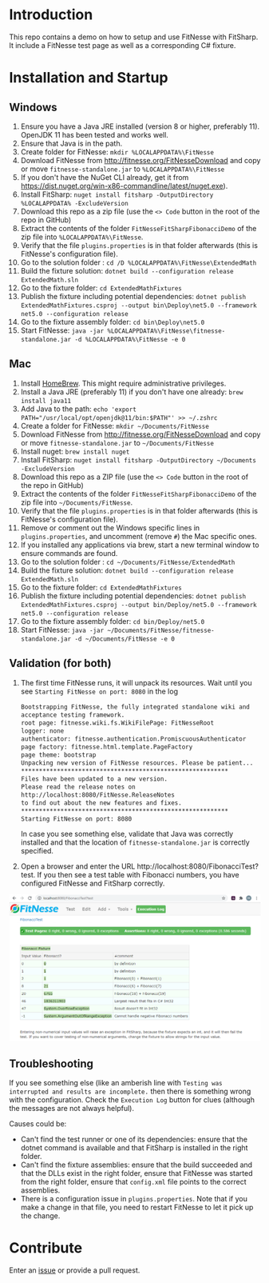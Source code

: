 # Introduction 
This repo contains a demo on how to setup and use FitNesse with FitSharp. It include a FitNesse test page as well as a corresponding C# fixture. 

# Installation and Startup

## Windows
1. Ensure you have a Java JRE installed (version 8 or higher, preferably 11). OpenJDK 11 has been tested and works well.
2. Ensure that Java is in the path.
3. Create folder for FitNesse: `mkdir %LOCALAPPDATA%\FitNesse` 
4. Download FitNesse from http://fitnesse.org/FitNesseDownload and copy or move `fitnesse-standalone.jar` to `%LOCALAPPDATA%\FitNesse`
5. If you don't have the NuGet CLI already, get it from https://dist.nuget.org/win-x86-commandline/latest/nuget.exe).
6. Install FitSharp: `nuget install fitsharp -OutputDirectory %LOCALAPPDATA% -ExcludeVersion`
7. Download this repo as a zip file (use the `<> Code` button in the root of the repo in GitHub)
8. Extract the contents of the folder `FitNesseFitSharpFibonacciDemo` of the zip file into `%LOCALAPPDATA%\FitNesse`. 
9. Verify that the file `plugins.properties` is in that folder afterwards (this is FitNesse's configuration file).
10. Go to the solution folder : `cd /D %LOCALAPPDATA%\FitNesse\ExtendedMath`
11. Build the fixture solution: `dotnet build --configuration release ExtendedMath.sln`
12. Go to the fixture folder: `cd ExtendedMathFixtures`
13. Publish the fixture including potential dependencies: `dotnet publish ExtendedMathFixtures.csproj --output bin\Deploy\net5.0 --framework net5.0 --configuration release`
14. Go to the fixture assembly folder: `cd bin\Deploy\net5.0`
15. Start FitNesse: `java -jar %LOCALAPPDATA%\FitNesse\fitnesse-standalone.jar -d %LOCALAPPDATA%\FitNesse -e 0`	

## Mac
1. Install [HomeBrew](https://brew.sh). This might require administrative privileges.
1. Install a Java JRE (preferably 11) if you don't have one already: `brew install java11`
1. Add Java to the path: `echo 'export PATH="/usr/local/opt/openjdk@11/bin:$PATH"' >> ~/.zshrc`
1. Create a folder for FitNesse: `mkdir ~/Documents/FitNesse`
1. Download FitNesse from  http://fitnesse.org/FitNesseDownload and copy or move `fitnesse-standalone.jar` to `~/Documents/FitNesse`
1. Install nuget: `brew install nuget`
1. Install FitSharp: `nuget install fitsharp -OutputDirectory ~/Documents -ExcludeVersion`
1. Download this repo as a ZIP file (use the `<> Code` button in the root of the repo in GitHub) 
1. Extract the contents of the folder `FitNesseFitSharpFibonacciDemo` of the zip file into `~/Documents/FitNesse`. 
1. Verify that the file `plugins.properties` is in that folder afterwards (this is FitNesse's configuration file).
1. Remove or comment out the Windows specific lines in `plugins.properties`, and uncomment (remove `#`) the Mac specific ones.
1. If you installed any applications via brew, start a new terminal window to ensure commands are found.
1. Go to the solution folder : `cd ~/Documents/FitNesse/ExtendedMath`
1. Build the fixture solution: `dotnet build --configuration release ExtendedMath.sln`
1. Go to the fixture folder: `cd ExtendedMathFixtures`
1. Publish the fixture including potential dependencies: `dotnet publish ExtendedMathFixtures.csproj --output bin/Deploy/net5.0 --framework net5.0 --configuration release`
1. Go to the fixture assembly folder: `cd bin/Deploy/net5.0`
1. Start FitNesse: `java -jar ~/Documents/FitNesse/fitnesse-standalone.jar -d ~/Documents/FitNesse -e 0`

## Validation (for both)
1. The first time FitNesse runs, it will unpack its resources. Wait until you see `Starting FitNesse on port: 8080` in the log
    ```
    Bootstrapping FitNesse, the fully integrated standalone wiki and acceptance testing framework.
    root page: fitnesse.wiki.fs.WikiFilePage: FitNesseRoot
    logger: none
    authenticator: fitnesse.authentication.PromiscuousAuthenticator
    page factory: fitnesse.html.template.PageFactory
    page theme: bootstrap
    Unpacking new version of FitNesse resources. Please be patient...
    **********************************************************
    Files have been updated to a new version.
    Please read the release notes on
    http://localhost:8080/FitNesse.ReleaseNotes
    to find out about the new features and fixes.
    **********************************************************
    Starting FitNesse on port: 8080
    ```

    In case you see something else, validate that Java was correctly installed and that the location of `fitnesse-standalone.jar` is correctly specified.

  1. Open a browser and enter the URL http://localhost:8080/FibonacciTest?test. If you then see a test table with Fibonacci numbers, you have configured FitNesse and FitSharp correctly.

![Fibonacci Test Results](images/FitNesseFibonacciTest.png "Running your first FitNesse test")

## Troubleshooting
If you see something else (like an amberish line with ```Testing was interrupted and results are incomplete.``` then there is something wrong with the configuration. Check the `Execution Log` button for clues (although the messages are not always helpful). 

Causes could be:
* Can't find the test runner or one of its dependencies: ensure that the dotnet command is available and that FitSharp is installed in the right folder.
* Can't find the fixture assemblies: ensure that the build succeeded and that the DLLs exist in the right folder, ensure that FitNesse was started from the right folder, ensure that `config.xml` file points to the correct assemblies.
* There is a configuration issue in `plugins.properties`. Note that if you make a change in that file, you need to restart FitNesse to let it pick up the change.

# Contribute
Enter an [issue](../../issues) or provide a pull request. 
